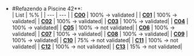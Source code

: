 
-   #Refazendo a Piscine 42**:    
    | List | %% |
    | --- | --- |
    | [**C00**](https://github.com/AllanDantas21/42Piscine_reloaded/tree/main/c00) | 100% -> validated |
    | [**C01**](https://github.com/AllanDantas21/42Piscine_reloaded/tree/main/c01) | 100% -> validated|
    | [**C02**](https://github.com/AllanDantas21/42Piscine_reloaded/tree/main/c02) | 100% -> validated|
    | [**C03**](https://github.com/AllanDantas21/42Piscine_reloaded/tree/main/c03) | 100% -> validated|
    | [**C04**](https://github.com/AllanDantas21/42Piscine_reloaded/tree/main/c04) | 100% -> validated|
    | [**C05**](https://github.com/AllanDantas21/42Piscine_reloaded/tree/main/c05) | 100% -> not validated|
    | [**C06**](https://github.com/AllanDantas21/42Piscine_reloaded/tree/main/c06) | 100% -> validated|
    | [**C07**](https://github.com/AllanDantas21/42Piscine_reloaded/tree/main/c07) | 100% -> validated|
    | [**C08**](https://github.com/AllanDantas21/42Piscine_reloaded/tree/main/c08) | 100% -> validated|
    | [**C09**](https://github.com/AllanDantas21/42Piscine_reloaded/tree/main/c09) | 100% -> validated|
    | [**C10**](https://github.com/AllanDantas21/42Piscine_reloaded/tree/main/c10) | 75% -> not validated|
    | [**C11**](https://github.com/AllanDantas21/42Piscine_reloaded/tree/main/c11) | 100% -> not validated|
    | [**C12**](https://github.com/AllanDantas21/42Piscine_reloaded/tree/main/c12) | 100% -> not validated|
    | [**C13**](https://github.com/AllanDantas21/42Piscine_reloaded/tree/main/c13) | 15% -> not validated|
